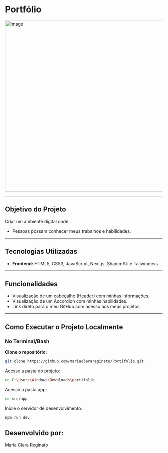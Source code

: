 # Portfólio

<img width="738" height="547" alt="image" src="https://github.com/user-attachments/assets/5b93e174-2d87-45a1-9b31-1342b318a6b8" />


---

## Objetivo do Projeto

Criar um ambiente digital onde:

- Pessoas possam conhecer meus trabalhos e habilidades.

---

## Tecnologias Utilizadas

- **Frontend:** HTML5, CSS3, JavaScript, Next.js, Shadcn/UI e Tailwindcss.

---

## Funcionalidades

- Visualização de um cabeçalho (Header) com minhas informações.
- Visualização de um Accordion com minhas habilidades.
- Link direto para o meu GitHub com acesso aos meus projetos.

---

## Como Executar o Projeto Localmente

### No Terminal/Bash

**Clone o repositório:**

```bash
git clone https://github.com/mariaclarareginato/Portifolio.git
```


Acesse a pasta do projeto:

```bash
cd C:\Users\Windows\Downloads\portifolio
```

Acesse a pasta app:

```bash
cd src/app
```

Inicie o servidor de desenvolvimento:

```bash
npm run dev
```


## Desenvolvido por:
Maria Clara Reginato

